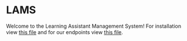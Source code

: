 # LAMS

Welcome to the Learning Assistant Management System! For installation view [this file](INSTALLATION.md) and for our endpoints view [this file](API.md).
